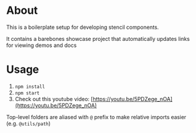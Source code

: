 # About

This is a boilerplate setup for developing stencil components.

It contains a barebones showcase project that automatically updates links for viewing demos and docs

# Usage

1. `npm install` 
2. `npm start`
3. Check out this youtube video: [https://youtu.be/5PDZege_nOA](https://youtu.be/5PDZege_nOA)

Top-level folders are aliased with `@` prefix to make relative imports easier (e.g. `@utils/path`)